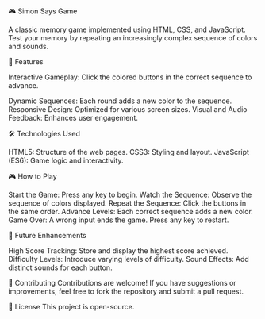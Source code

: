 🎮 Simon Says Game

A classic memory game implemented using HTML, CSS, and JavaScript. Test your memory by repeating an increasingly complex sequence of colors and sounds.

🚀 Features

Interactive Gameplay: Click the colored buttons in the correct sequence to advance.

Dynamic Sequences: Each round adds a new color to the sequence.
Responsive Design: Optimized for various screen sizes.
Visual and Audio Feedback: Enhances user engagement.

🛠️ Technologies Used

HTML5: Structure of the web pages.
CSS3: Styling and layout.
JavaScript (ES6): Game logic and interactivity.

🎮 How to Play

Start the Game: Press any key to begin.
Watch the Sequence: Observe the sequence of colors displayed.
Repeat the Sequence: Click the buttons in the same order.
Advance Levels: Each correct sequence adds a new color.
Game Over: A wrong input ends the game. Press any key to restart.

📌 Future Enhancements

High Score Tracking: Store and display the highest score achieved.
Difficulty Levels: Introduce varying levels of difficulty.
Sound Effects: Add distinct sounds for each button.

🤝 Contributing
Contributions are welcome! If you have suggestions or improvements, feel free to fork the repository and submit a pull request.

📄 License
This project is open-source.
